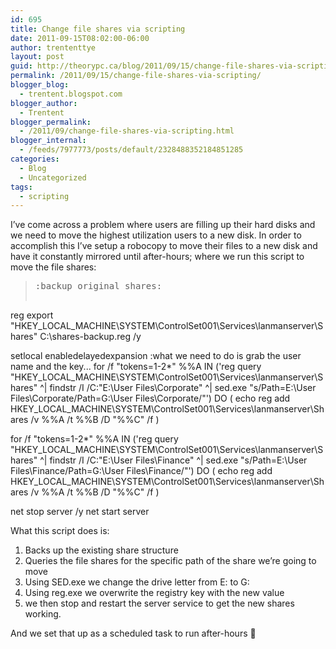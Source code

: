```yaml
---
id: 695
title: Change file shares via scripting
date: 2011-09-15T08:02:00-06:00
author: trententtye
layout: post
guid: http://theorypc.ca/blog/2011/09/15/change-file-shares-via-scripting/
permalink: /2011/09/15/change-file-shares-via-scripting/
blogger_blog:
  - trentent.blogspot.com
blogger_author:
  - Trentent
blogger_permalink:
  - /2011/09/change-file-shares-via-scripting.html
blogger_internal:
  - /feeds/7977773/posts/default/2328488352184851285
categories:
  - Blog
  - Uncategorized
tags:
  - scripting
---
```

I&#8217;ve come across a problem where users are filling up their hard disks and we need to move the highest utilization users to a new disk. In order to accomplish this I&#8217;ve setup a robocopy to move their files to a new disk and have it constantly mirrored until after-hours; where we run this script to move the file shares:

> <pre class="lang:batch decode:true  ">:backup original shares:
reg export "HKEY_LOCAL_MACHINE\SYSTEM\ControlSet001\Services\lanmanserver\Shares" C:\shares-backup.reg /y

setlocal enabledelayedexpansion
:what we need to do is grab the user name and the key...
for /f "tokens=1-2*" %%A IN ('reg query "HKEY_LOCAL_MACHINE\SYSTEM\ControlSet001\Services\lanmanserver\Shares" ^| findstr /I /C:"E:\User Files\Corporate" ^| sed.exe "s/Path=E:\\User Files\\Corporate/Path=G:\\User Files\\Corporate/"') DO (
echo reg add HKEY_LOCAL_MACHINE\SYSTEM\ControlSet001\Services\lanmanserver\Shares /v %%A /t %%B /D "%%C" /f
)

for /f "tokens=1-2*" %%A IN ('reg query "HKEY_LOCAL_MACHINE\SYSTEM\ControlSet001\Services\lanmanserver\Shares" ^| findstr /I /C:"E:\User Files\Finance" ^| sed.exe "s/Path=E:\\User Files\\Finance/Path=G:\\User Files\\Finance/"') DO (
echo reg add HKEY_LOCAL_MACHINE\SYSTEM\ControlSet001\Services\lanmanserver\Shares /v %%A /t %%B /D "%%C" /f
)

net stop server /y
net start server</pre>

What this script does is:  
1) Backs up the existing share structure  
2) Queries the file shares for the specific path of the share we&#8217;re going to move  
3) Using SED.exe we change the drive letter from E: to G:  
4) Using reg.exe we overwrite the registry key with the new value  
5) we then stop and restart the server service to get the new shares working.

And we set that up as a scheduled task to run after-hours 🙂

<!-- AddThis Advanced Settings generic via filter on the_content -->

<!-- AddThis Share Buttons generic via filter on the_content -->